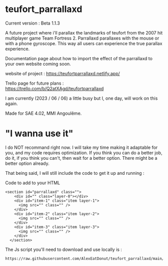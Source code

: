 # teufort_parrallaxd

Current version :
Beta 1.1.3

A future project where i'll parallax the landmarks of teufort from the 2007 hit multiplayer game Team Fortress 2.
Parrallaxd parallaxes with the mouse or with a phone gyroscope. This way all users can experience the true parallax experience.

Documentation page about how to import the effect of the parrallaxd to your own website coming soon.

website of project : https://teufortparrallaxd.netlify.app/

Trello page for future plans : https://trello.com/b/Q2atXAgd/teufortparrallaxd

I am currently (2023 / 06 / 06) a little busy but I, one day, will work on this again.

Made for SAE 4.02, MMI Angoulême.

# "I wanna use it"

I do NOT recommand right now. I will take my time making it adaptable for you, and my code requires optimization.
If you think you can do a better job, do it, if you think you can't, then wait for a better option.
There might be a better option already.

That being said, I will still include the code to get it up and running :

Code to add to your HTML

    <section id="parrallaxd" class="">
        <div id="" class="layer-0"></div>
        <div id="item-1" class="item layer-1">
          <img src="" class="" />
        </div>
        <div id="item-2" class="item layer-2">
          <img src="" class="" />
        </div>
        <div id="item-3" class="item layer-3">
          <img src="" class="" />
        </div>
      </section>

The Js script you'll need to download and use locally is :

    https://raw.githubusercontent.com/AlexEatDonut/teufort_parrallaxd/main/assets/script/parrallaxd.js
